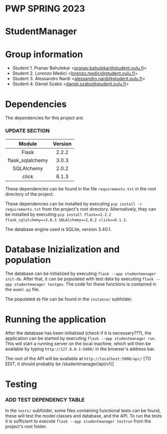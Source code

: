# PWP SPRING 2023

# StudentManager

# Group information

* Student 1. Pranav Bahulekar \<pranav.bahulekar@student.oulu.fi\>
* Student 2. Lorenzo Medici \<lorenzo.medici@student.oulu.fi\>
* Student 3. Alessandro Nardi \<alessandro.nardi@student.oulu.fi\>
* Student 4. Dániel Szabó \<daniel.szabo@student.oulu.fi\>


# Dependencies

The dependencies for this project are:

### UPDATE SECTION
|      Module      | Version |
|:----------------:|:-------:|
|      Flask       |  2.2.2  |
| flask_sqlalchemy |  3.0.3  |
|    SQLAlchemy    |  2.0.2  |
|      click       |  8.1.3  |

These dependencies can be found in the file `requirements.txt` in the root directory of the project.

These dependencies can be installed by executing `pip install -r requirements.txt` from the project's root directory.
Alternatively, they can be installed by
executing `pip install Flask==2.2.2 flask_sqlalchemy==3.0.3 SQLAlchemy==2.0.2 click==8.1.3`.


The database engine used is SQLite, version 3.40.1.

# Database Inizialization and population

The database can be initialized by executing `flask --app studentmanager init-db`.
After that, it can be populated with test data by executing `flask --app studentmanager testgen`.
The code for these functions is contained in the `model.py` file.

The populated `db` file can be found in the `instance/` subfolder.

# Running the application

After the database has been initialized (check if it is necessary???), the application can be started by executing `flask --app studentmanager run`.
This will start a running server on the local machine, which will then be available by typing `http://127.0.0.1:5000/` in the browser's address bar.

The root of the API will be available at `http://localhost:5000/api/` [TO EDIT, it should probably be /studentmanager/api/v1/]

# Testing

### ADD TEST DEPENDENCY TABLE
In the `tests/` subfolder, some files containing functional tests can be found, these will test the model classes and database, and the API.
To run the tests it is sufficient to execute `flask --app studentmanager testrun` from the project's root folder.
